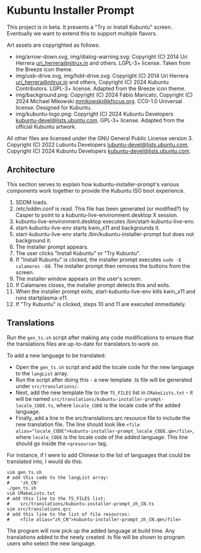 # Kubuntu Installer Prompt

This project is in beta. It presents a "Try or Install Kubuntu" screen. Eventually we want to extend this to support multiple flavors.

Art assets are copyrighted as follows:

* img/arrow-down.svg, img/dialog-warning.svg: Copyright (C) 2014 Uri Herrera <uri_herrera@nitrux.in> and others. LGPL-3+ license. Taken from the Breeze icon theme.
* img/usb-drive.svg, img/hdd-drive.svg: Copyright (C) 2014 Uri Herrera <uri_herrera@nitrux.in> and others, Copyright (C) 2024 Kubuntu Contributors. LGPL-3+ license. Adapted from the Breeze icon theme.
* img/background.png: Copyright (C) 2024 Fábio Maricato, Copyright (C) 2024 Michael Mikowski <mmikowski@kfocus.org>. CC0-1.0 Universal license. Designed for Kubuntu.
* img/kubuntu-logo.png: Copyright (C) 2024 Kubuntu Developers <kubuntu-devel@lists.ubuntu.com>. GPL-3+ license. Adapted from the official Kubuntu artwork.

All other files are licensed under the GNU General Public License version 3. Copyright (C) 2022 Lubuntu Developers <lubuntu-devel@lists.ubuntu.com>, Copyright (C) 2024 Kubuntu Developers <kubuntu-devel@lists.ubuntu.com>.

## Architecture

This section serves to explain how kubuntu-installer-prompt's various components work together to provide the Kubuntu ISO boot experience.

1. SDDM loads.
2. /etc/sddm.conf is read. This file has been generated (or modified?) by Casper to point to a kubuntu-live-environment.desktop X session.
3. kubuntu-live-environment.desktop executes /bin/start-kubuntu-live-env.
4. start-kubuntu-live-env starts kwin\_x11 and backgrounds it.
5. start-kubuntu-live-env starts /bin/kubuntu-installer-prompt but does not background it.
6. The installer prompt appears.
7. The user clicks "Install Kubuntu" or "Try Kubuntu".
8. If "Install Kubuntu" is clicked, the installer prompt executes `sudo -E calamares -D8`. The installer prompt then removes the buttons from the screen.
9. The installer window appears on the user's screen.
10. If Calamares closes, the installer prompt detects this and exits.
11. When the installer prompt exits, start-kubuntu-live-env kills kwin\_x11 and runs startplasma-x11.
12. If "Try Kubuntu" is clicked, steps 10 and 11 are executed immediately.

## Translations

Run the `gen_ts.sh` script after making any code modifications to ensure that the translations files are up-to-date for translators to work on.

To add a new language to be translated:

* Open the `gen_ts.sh` script and add the locale code for the new language to the `langList` array.
* Run the script after doing this - a new template .ts file will be generated under `src/translations/`.
* Next, add the new template file to the `TS_FILES` list in `CMakeLists.txt` - it will be named `src/translations/kubuntu-installer-prompt-locale_CODE.ts`, where `locale_CODE` is the locale code of the added language.
* Finally, add a line in the src/translations.qrc resource file to include the new translation file. The line should look like `<file alias="locale_CODE">kubuntu-installer-prompt_locale_CODE.qm</file>`, where `locale_CODE` is the locale code of the added language. This line should go inside the `<qresource>` tag.

For instance, if I were to add Chinese to the list of languages that could be translated into, I would do this:

    vim gen_ts.sh
    # add this code to the langList array:
    #    'zh_CN'
    ./gen_ts.sh
    vim CMakeLists.txt
    # add this line to the TS_FILES list:
    #    src/translations/kubuntu-installer-prompt_zh_CN.ts
    vim src/translations.qrc
    # add this line to the list of file resources:
    #    <file alias="zh_CN">kubuntu-installer-prompt_zh_CN.qm</file>

The program will now pick up the added language at build time. Any translations added to the newly created .ts file will be shown to program users who select the new language.
